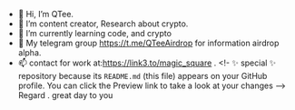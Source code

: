 - 👋 Hi, I’m QTee.
- 👀 I’m content creator, Research about crypto.
- 🌱 I’m currently learning code, and crypto 
- 💞️ My telegram group https://t.me/QTeeAirdrop for information airdrop alpha.
- 📫 contact for work at:https://link3.to/magic_square .
<!-
 ✨ special ✨ repository because its `README.md` (this file) appears on your GitHub profile.
You can click the Preview link to take a look at your changes 
--> Regard .
great day to you 
